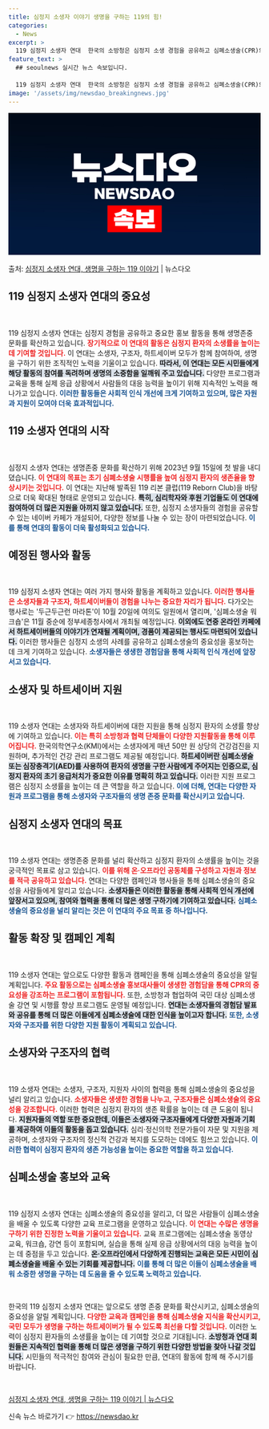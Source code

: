 ```yaml
---
title: 심정지 소생자 이야기 생명을 구하는 119의 힘!
categories:
  - News
excerpt: >
  119 심정지 소생자 연대  한국의 소방청은 심정지 소생 경험을 공유하고 심폐소생술(CPR)의 중요성을 강조…
feature_text: >
  ## seoulnews 실시간 뉴스 속보입니다.

  119 심정지 소생자 연대  한국의 소방청은 심정지 소생 경험을 공유하고 심폐소생술(CPR)의 중요성을 강조…
image: '/assets/img/newsdao_breakingnews.jpg'
---
```


![뉴스다오 속보](/assets/img/newsdao_breakingnews.jpg)

<p>출처: <a href="https://newsdao.kr/4892" rel="dofollow">심정지 소생자 연대, 생명을 구하는 119 이야기</a> | 뉴스다오</p>

<h2 data-ke-size="size26">119 심정지 소생자 연대의 중요성</h2>

<p data-ke-size="size16">&nbsp;</p>

119 심정지 소생자 연대는 심정지 경험을 공유하고 중요한 홍보 활동을 통해 생명존중 문화를 확산하고 있습니다. <b><span style="color: #ee2323;">장기적으로 이 연대의 활동은 심정지 환자의 소생률을 높이는데 기여할 것입니다.</span></b> 이 연대는 소생자, 구조자, 하트세이버 모두가 함께 참여하여, 생명을 구하기 위한 조직적인 노력을 기울이고 있습니다. <b><span style="background-color: #21538527;">따라서, 이 연대는 모든 시민들에게 해당 활동의 참여를 독려하며 생명의 소중함을 일깨워 주고 있습니다.</span></b> 다양한 프로그램과 교육을 통해 실제 응급 상황에서 사람들의 대응 능력을 높이기 위해 지속적인 노력을 해 나가고 있습니다. <b><span style="color: #1a5490;">이러한 활동들은 사회적 인식 개선에 크게 기여하고 있으며, 많은 자원과 지원이 모여야 더욱 효과적입니다.</span></b> 

<h2 data-ke-size="size26">119 소생자 연대의 시작</h2>

<p data-ke-size="size16">&nbsp;</p>

심정지 소생자 연대는 생명존중 문화를 확산하기 위해 2023년 9월 15일에 첫 발을 내디뎠습니다. <b><span style="color: #ee2323;">이 연대의 목표는 초기 심폐소생술 시행률을 높여 심정지 환자의 생존율을 향상시키는 것입니다.</span></b> 이 연대는 지난해 발족된 119 리본 클럽(119 Reborn Club)을 바탕으로 더욱 확대된 형태로 운영되고 있습니다. <b><span style="background-color: #21538527;">특히, 심리학자와 후원 기업들도 이 연대에 참여하여 더 많은 지원을 아끼지 않고 있습니다.</span></b> 또한, 심정지 소생자들의 경험을 공유할 수 있는 네이버 카페가 개설되어, 다양한 정보를 나눌 수 있는 장이 마련되었습니다. <b><span style="color: #1a5490;">이를 통해 연대의 활동이 더욱 활성화되고 있습니다.</span></b> 

<h2 data-ke-size="size26">예정된 행사와 활동</h2>

<p data-ke-size="size16">&nbsp;</p>

119 심정지 소생자 연대는 여러 가지 행사와 활동을 계획하고 있습니다. <b><span style="color: #ee2323;">이러한 행사들은 소생자들과 구조자, 하트세이버들이 경험을 나누는 중요한 자리가 됩니다.</span></b> 다가오는 행사로는 '두근두근런 마라톤'이 10월 20일에 여의도 일원에서 열리며, '심폐소생술 워크숍'은 11월 중순에 정부세종청사에서 개최될 예정입니다. <b><span style="background-color: #21538527;">이외에도 연중 온라인 카페에서 하트세이버들의 이야기가 연재될 계획이며, 경품이 제공되는 행사도 마련되어 있습니다.</span></b> 이러한 행사들은 심정지 소생의 사례를 공유하고 심폐소생술의 중요성을 홍보하는 데 크게 기여하고 있습니다. <b><span style="color: #1a5490;">소생자들은 생생한 경험담을 통해 사회적 인식 개선에 앞장서고 있습니다.</span></b> 

<h2 data-ke-size="size26">소생자 및 하트세이버 지원</h2>

<p data-ke-size="size16">&nbsp;</p>

119 소생자 연대는 소생자와 하트세이버에 대한 지원을 통해 심정지 환자의 소생률 향상에 기여하고 있습니다. <b><span style="color: #ee2323;">이는 특히 소방청과 협력 단체들이 다양한 지원활동을 통해 이루어집니다.</span></b> 한국의학연구소(KMI)에서는 소생자에게 매년 50만 원 상당의 건강검진을 지원하며, 추가적인 건강 관리 프로그램도 제공될 예정입니다. <b><span style="background-color: #21538527;">하트세이버란 심폐소생술 또는 심장충격기(AED)를 사용하여 환자의 생명을 구한 사람에게 주어지는 인증으로, 심정지 환자의 초기 응급처치가 중요한 이유를 명확히 하고 있습니다.</span></b> 이러한 지원 프로그램은 심정지 소생률을 높이는 데 큰 역할을 하고 있습니다. <b><span style="color: #1a5490;">이에 더해, 연대는 다양한 자원과 프로그램을 통해 소생자와 구조자들의 생명 존중 문화를 확산시키고 있습니다.</span></b> 

<h2 data-ke-size="size26">심정지 소생자 연대의 목표</h2>

<p data-ke-size="size16">&nbsp;</p>

119 소생자 연대는 생명존중 문화를 널리 확산하고 심정지 환자의 소생률을 높이는 것을 궁극적인 목표로 삼고 있습니다. <b><span style="color: #ee2323;">이를 위해 온·오프라인 공동체를 구성하고 자원과 정보를 적극 공유하고 있습니다.</span></b> 연대는 다양한 캠페인과 행사들을 통해 심폐소생술의 중요성을 사람들에게 알리고 있습니다. <b><span style="background-color: #21538527;">소생자들은 이러한 활동을 통해 사회적 인식 개선에 앞장서고 있으며, 참여와 협력을 통해 더 많은 생명 구하기에 기여하고 있습니다.</span></b> <b><span style="color: #1a5490;">심폐소생술의 중요성을 널리 알리는 것은 이 연대의 주요 목표 중 하나입니다.</span></b> 

<h2 data-ke-size="size26">활동 확장 및 캠페인 계획</h2>

<p data-ke-size="size16">&nbsp;</p>

119 소생자 연대는 앞으로도 다양한 활동과 캠페인을 통해 심폐소생술의 중요성을 알릴 계획입니다. <b><span style="color: #ee2323;">주요 활동으로는 심폐소생술 홍보대사들이 생생한 경험담을 통해 CPR의 중요성을 강조하는 프로그램이 포함됩니다.</span></b> 또한, 소방청과 협업하여 국민 대상 심폐소생술 강연 및 시행률 향상 프로그램도 운영될 예정입니다. <b><span style="background-color: #21538527;">연대는 소생자들의 경험담 발표와 공유를 통해 더 많은 이들에게 심폐소생술에 대한 인식을 높이고자 합니다.</span></b> <b><span style="color: #1a5490;">또한, 소생자와 구조자를 위한 다양한 지원 활동이 계획되고 있습니다.</span></b>

<h2 data-ke-size="size26">소생자와 구조자의 협력</h2>

<p data-ke-size="size16">&nbsp;</p>

119 소생자 연대는 소생자, 구조자, 지원자 사이의 협력을 통해 심폐소생술의 중요성을 널리 알리고 있습니다. <b><span style="color: #ee2323;">소생자들은 생생한 경험을 나누고, 구조자들은 심폐소생술의 중요성을 강조합니다.</span></b> 이러한 협력은 심정지 환자의 생존 확률을 높이는 데 큰 도움이 됩니다. <b><span style="background-color: #21538527;">지원자들의 역할 또한 중요한데, 이들은 소생자와 구조자들에게 다양한 자원과 기회를 제공하여 이들의 활동을 돕고 있습니다.</span></b> 심리·정신의학 전문가들이 자문 및 지원을 제공하며, 소생자와 구조자의 정신적 건강과 복지를 도모하는 데에도 힘쓰고 있습니다. <b><span style="color: #1a5490;">이러한 협력이 심정지 환자의 생존 가능성을 높이는 중요한 역할을 하고 있습니다.</span></b>

<h2 data-ke-size="size26">심폐소생술 홍보와 교육</h2>

<p data-ke-size="size16">&nbsp;</p>

119 심정지 소생자 연대는 심폐소생술의 중요성을 알리고, 더 많은 사람들이 심폐소생술을 배울 수 있도록 다양한 교육 프로그램을 운영하고 있습니다. <b><span style="color: #ee2323;">이 연대는 수많은 생명을 구하기 위한 진정한 노력을 기울이고 있습니다.</span></b> 교육 프로그램에는 심폐소생술 동영상 교육, 워크숍, 강연 등이 포함되며, 실습을 통해 실제 응급 상황에서의 대응 능력을 높이는 데 중점을 두고 있습니다. <b><span style="background-color: #21538527;">온·오프라인에서 다양하게 진행되는 교육은 모든 시민이 심폐소생술을 배울 수 있는 기회를 제공합니다.</span></b> <b><span style="color: #1a5490;">이를 통해 더 많은 이들이 심폐소생술을 배워 소중한 생명을 구하는 데 도움을 줄 수 있도록 노력하고 있습니다.</span></b> 

<p data-ke-size="size16">&nbsp;</p>

한국의 119 심정지 소생자 연대는 앞으로도 생명 존중 문화를 확산시키고, 심폐소생술의 중요성을 알릴 계획입니다. <b><span style="color: #ee2323;">다양한 교육과 캠페인을 통해 심폐소생술 지식을 확산시키고, 국민 모두가 생명을 구하는 하트세이버가 될 수 있도록 최선을 다할 것입니다.</span></b> 이러한 노력이 심정지 환자들의 소생률을 높이는 데 기여할 것으로 기대됩니다. <b><span style="background-color: #21538527;">소방청과 연대 회원들은 지속적인 협력을 통해 더 많은 생명을 구하기 위한 다양한 방법을 찾아 나갈 것입니다.</span></b> 시민들의 적극적인 참여와 관심이 필요한 만큼, 연대의 활동에 함께 해 주시기를 바랍니다. 

<p data-ke-size="size16">&nbsp;</p>

<a href="https://newsdao.kr/4892">심정지 소생자 연대, 생명을 구하는 119 이야기 | 뉴스다오</a> 

신속 뉴스 바로가기 👉 <a href="https://newsdao.kr" rel="dofollow">https://newsdao.kr</a>


